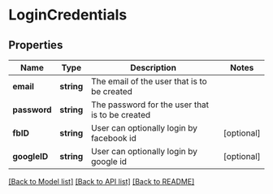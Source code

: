 # LoginCredentials

## Properties
Name | Type | Description | Notes
------------ | ------------- | ------------- | -------------
**email** | **string** | The email of the user that is to be created | 
**password** | **string** | The password for the user that is to be created | 
**fbID** | **string** | User can optionally login by facebook id | [optional] 
**googleID** | **string** | User can optionally login by google id | [optional] 

[[Back to Model list]](../README.md#documentation-for-models) [[Back to API list]](../README.md#documentation-for-api-endpoints) [[Back to README]](../README.md)



